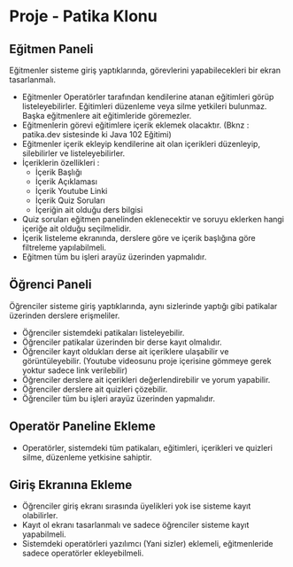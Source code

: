 # Proje - Patika Klonu

## Eğitmen Paneli

Eğitmenler sisteme giriş yaptıklarında, görevlerini yapabilecekleri bir ekran tasarlanmalı.

- Eğitmenler Operatörler tarafından kendilerine atanan eğitimleri görüp listeleyebilirler. Eğitimleri düzenleme veya silme yetkileri bulunmaz. Başka eğitmenlere
  ait eğitimleride göremezler.
- Eğitmenlerin görevi eğitimlere içerik eklemek olacaktır. (Bknz : patika.dev sistesinde ki Java 102 Eğitimi)
- Eğitmenler içerik ekleyip kendilerine ait olan içerikleri düzenleyip, silebilirler ve listeleyebilirler.
- İçeriklerin özellikleri :
    - İçerik Başlığı
    - İçerik Açıklaması
    - İçerik Youtube Linki
    - İçerik Quiz Soruları
    - İçeriğin ait olduğu ders bilgisi
- Quiz soruları eğitmen panelinden eklenecektir ve soruyu eklerken hangi içeriğe ait olduğu seçilmelidir.
- İçerik listeleme ekranında, derslere göre ve içerik başlığına göre filtreleme yapılabilmeli.
- Eğitmen tüm bu işleri arayüz üzerinden yapmalıdır.

## Öğrenci Paneli

Öğrenciler sisteme giriş yaptıklarında, aynı sizlerinde yaptığı gibi patikalar üzerinden derslere erişmeliler.

- Öğrenciler sistemdeki patikaları listeleyebilir.
- Öğrenciler patikalar üzerinden bir derse kayıt olmalıdır.
- Öğrenciler kayıt oldukları derse ait içeriklere ulaşabilir ve görüntüleyebilir. (Youtube videosunu proje içerisine gömmeye gerek yoktur sadece link
  verilebilir)
- Öğrenciler derslere ait içerikleri değerlendirebilir ve yorum yapabilir.
- Öğrenciler derslere ait quizleri çözebilir.
- Öğrenciler tüm bu işleri arayüz üzerinden yapmalıdır.

## Operatör Paneline Ekleme

- Operatörler, sistemdeki tüm patikaları, eğitimleri, içerikleri ve quizleri silme, düzenleme yetkisine sahiptir.

## Giriş Ekranına Ekleme 

- Öğrenciler giriş ekranı sırasında üyelikleri yok ise sisteme kayıt olabilirler.
- Kayıt ol ekranı tasarlanmalı ve sadece öğrenciler sisteme kayıt yapabilmeli.
- Sistemdeki operatörleri yazılımcı (Yani sizler) eklemeli, eğitmenleride sadece operatörler ekleyebilmeli.
